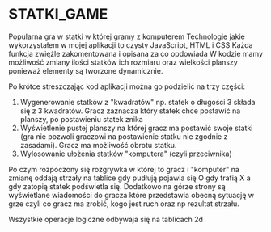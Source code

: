 ﻿# STATKI_GAME
Popularna gra w statki w której gramy z komputerem
Technologie jakie wykorzystałem w mojej aplikacji to czysty JavaScript, HTML i CSS
Każda funkcja zwięźle zakomentowana i opisana za co opdowiada
W kodzie mamy możliwość zmiany ilości statków ich rozmiaru oraz wielkości planszy ponieważ elementy są tworzone dynamicznie.

Po krótce streszczając kod aplikacji można go podzielić na trzy części:
1. Wygenerowanie statków z "kwadratów" np. statek o długości 3 składa się z 3 kwadratów. Gracz zaznacza który statek chce postawić na planszy, po postawieniu statek znika
2. Wyświetlenie pustej planszy na której gracz ma postawić swoje statki (gra nie pozwoli graczowi na postawienie statku nie zgodnie z zasadami). Gracz ma możliwość obrotu statku.
3. Wylosowanie ułożenia statków "komputera" (czyli przeciwnika)

Po czym rozpoczony się rozgrywka w której to gracz i "komputer" na zmianę oddają strzały na tablice gdy pudłują pojawia się O gdy trafią X a gdy zatopią statek podświetla się. Dodatkowo na górze strony są wyświetlane wiadomości do gracza które przedstawia obecną sytuację w grze czyli co gracz ma zrobić, kogo jest ruch oraz np rezultat strzału.

Wszystkie operacje logiczne odbywaja się na tablicach 2d

